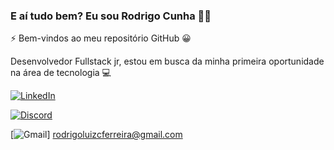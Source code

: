 ### E aí tudo bem? Eu sou Rodrigo Cunha 👋🏼

⚡ Bem-vindos ao meu repositório GitHub 😀

Desenvolvedor Fullstack jr, estou em busca da minha primeira oportunidade na área de tecnologia 💻 

[![LinkedIn](https://img.shields.io/badge/LinkedIn-0077B5?style=for-the-badge&logo=linkedin&logoColor=white)](linkedin.com/in/rodsluizz)

[![Discord](https://img.shields.io/badge/Discord-7289DA?style=for-the-badge&logo=discord&logoColor=white)](https://discord.gg/3upDGYP5)

[![Gmail](https://img.shields.io/badge/Gmail-D14836?style=for-the-badge&logo=gmail&logoColor=white)]
rodrigoluizcferreira@gmail.com





